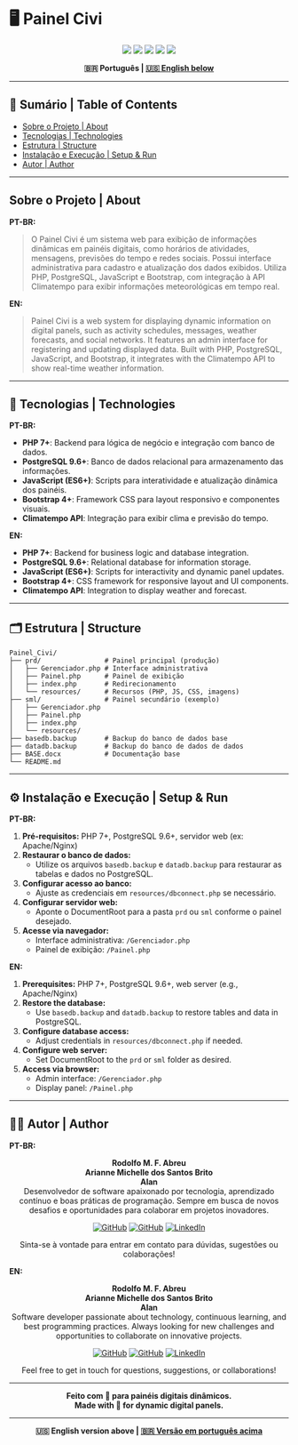 # 🖥️ Painel Civi

<p align="center">
  <img src="https://img.shields.io/badge/PHP-7.0+-777BB4?style=for-the-badge&logo=php"/>
  <img src="https://img.shields.io/badge/PostgreSQL-9.6+-336791?style=for-the-badge&logo=postgresql"/>
  <img src="https://img.shields.io/badge/JavaScript-ES6+-F7DF1E?style=for-the-badge&logo=javascript&logoColor=black"/>
  <img src="https://img.shields.io/badge/Bootstrap-4.0+-563D7C?style=for-the-badge&logo=bootstrap"/>
  <img src="https://img.shields.io/badge/Feito%20com-Love-ff69b4?style=for-the-badge"/>
</p>

<div align="center">
  <b>🇧🇷 Português | <a href="#english-version">🇺🇸 English below</a></b>
</div>

---

## 📑 Sumário | Table of Contents
- [Sobre o Projeto | About](#sobre-o-projeto--about)
- [Tecnologias | Technologies](#tecnologias--technologies)
- [Estrutura | Structure](#estrutura--structure)
- [Instalação e Execução | Setup & Run](#instalação-e-execução--setup--run)
- [Autor | Author](#autor--author)

---

## Sobre o Projeto | About

**PT-BR:**
> O Painel Civi é um sistema web para exibição de informações dinâmicas em painéis digitais, como horários de atividades, mensagens, previsões do tempo e redes sociais. Possui interface administrativa para cadastro e atualização dos dados exibidos. Utiliza PHP, PostgreSQL, JavaScript e Bootstrap, com integração à API Climatempo para exibir informações meteorológicas em tempo real.

**EN:**
> Painel Civi is a web system for displaying dynamic information on digital panels, such as activity schedules, messages, weather forecasts, and social networks. It features an admin interface for registering and updating displayed data. Built with PHP, PostgreSQL, JavaScript, and Bootstrap, it integrates with the Climatempo API to show real-time weather information.

---

## 🚀 Tecnologias | Technologies

**PT-BR:**
- **PHP 7+**: Backend para lógica de negócio e integração com banco de dados.
- **PostgreSQL 9.6+**: Banco de dados relacional para armazenamento das informações.
- **JavaScript (ES6+)**: Scripts para interatividade e atualização dinâmica dos painéis.
- **Bootstrap 4+**: Framework CSS para layout responsivo e componentes visuais.
- **Climatempo API**: Integração para exibir clima e previsão do tempo.

**EN:**
- **PHP 7+**: Backend for business logic and database integration.
- **PostgreSQL 9.6+**: Relational database for information storage.
- **JavaScript (ES6+)**: Scripts for interactivity and dynamic panel updates.
- **Bootstrap 4+**: CSS framework for responsive layout and UI components.
- **Climatempo API**: Integration to display weather and forecast.

---

## 🗂️ Estrutura | Structure
```
Painel_Civi/
├── prd/                # Painel principal (produção)
│   ├── Gerenciador.php # Interface administrativa
│   ├── Painel.php      # Painel de exibição
│   ├── index.php       # Redirecionamento
│   └── resources/      # Recursos (PHP, JS, CSS, imagens)
├── sml/                # Painel secundário (exemplo)
│   ├── Gerenciador.php
│   ├── Painel.php
│   ├── index.php
│   └── resources/
├── basedb.backup       # Backup do banco de dados base
├── datadb.backup       # Backup do banco de dados de dados
├── BASE.docx           # Documentação base
└── README.md
```

---

## ⚙️ Instalação e Execução | Setup & Run

**PT-BR:**
1. **Pré-requisitos:** PHP 7+, PostgreSQL 9.6+, servidor web (ex: Apache/Nginx)
2. **Restaurar o banco de dados:**
   - Utilize os arquivos `basedb.backup` e `datadb.backup` para restaurar as tabelas e dados no PostgreSQL.
3. **Configurar acesso ao banco:**
   - Ajuste as credenciais em `resources/dbconnect.php` se necessário.
4. **Configurar servidor web:**
   - Aponte o DocumentRoot para a pasta `prd` ou `sml` conforme o painel desejado.
5. **Acesse via navegador:**
   - Interface administrativa: `/Gerenciador.php`
   - Painel de exibição: `/Painel.php`

**EN:**
1. **Prerequisites:** PHP 7+, PostgreSQL 9.6+, web server (e.g., Apache/Nginx)
2. **Restore the database:**
   - Use `basedb.backup` and `datadb.backup` to restore tables and data in PostgreSQL.
3. **Configure database access:**
   - Adjust credentials in `resources/dbconnect.php` if needed.
4. **Configure web server:**
   - Set DocumentRoot to the `prd` or `sml` folder as desired.
5. **Access via browser:**
   - Admin interface: `/Gerenciador.php`
   - Display panel: `/Painel.php`

---

## 👨‍💻 Autor | Author

**PT-BR:**

<div align="center">

**Rodolfo M. F. Abreu**  
**Arianne Michelle dos Santos Brito**  
**Alan**  
Desenvolvedor de software apaixonado por tecnologia, aprendizado contínuo e boas práticas de programação. Sempre em busca de novos desafios e oportunidades para colaborar em projetos inovadores.

[![GitHub](https://img.shields.io/badge/GitHub-rodolfomfabreu-black?style=for-the-badge&logo=github)](https://github.com/salamandery)
[![GitHub](https://img.shields.io/badge/GitHub-ariannemichelle-black?style=for-the-badge&logo=github)](https://github.com/ArianneYnue)
[![LinkedIn](https://img.shields.io/badge/LinkedIn-Rodolfo%20Abreu-blue?style=for-the-badge&logo=linkedin)](https://linkedin.com/in/rodolfo-marques-ferreira-de-abreu/)

Sinta-se à vontade para entrar em contato para dúvidas, sugestões ou colaborações!

</div>

**EN:**

<div align="center">

**Rodolfo M. F. Abreu**  
**Arianne Michelle dos Santos Brito**  
**Alan**  
Software developer passionate about technology, continuous learning, and best programming practices. Always looking for new challenges and opportunities to collaborate on innovative projects.

[![GitHub](https://img.shields.io/badge/GitHub-rodolfomfabreu-black?style=for-the-badge&logo=github)](https://github.com/salamandery)
[![GitHub](https://img.shields.io/badge/GitHub-ariannemichelle-black?style=for-the-badge&logo=github)](https://github.com/ArianneYnue)
[![LinkedIn](https://img.shields.io/badge/LinkedIn-Rodolfo%20Abreu-blue?style=for-the-badge&logo=linkedin)](https://linkedin.com/in/rodolfo-marques-ferreira-de-abreu/)

Feel free to get in touch for questions, suggestions, or collaborations!

</div>

---

<div align="center">
  <b>Feito com 💙 para painéis digitais dinâmicos.<br/>
  Made with 💙 for dynamic digital panels.</b>
</div>

---

<div align="center" id="english-version">
  <b>🇺🇸 English version above | <a href="#top">🇧🇷 Versão em português acima</a></b>
</div>